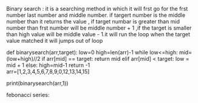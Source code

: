 Binary search : it is a searching method in which it will frst go for the frst number last number and middle number.
if targert number is the middle number than it returns the value , if target numbar is greater than mid number than frst number will be middle number + 1 ,if the target is smaller than high value will be middle value - 1.it will run the loop when the target value matched it will jumps out of loop

def binarysearch(arr,target):
    low=0
    high=len(arr)-1
    while low<=high:
        mid=(low+high)//2
        if arr[mid] == target:
            return mid
        elif arr[mid] < target:
            low = mid + 1
        else:
            high=mid-1
    return -1        
arr=[1,2,3,4,5,6,7,8,9,0,12,13,14,15]

print(binarysearch(arr,1))      





febonacci series: 
